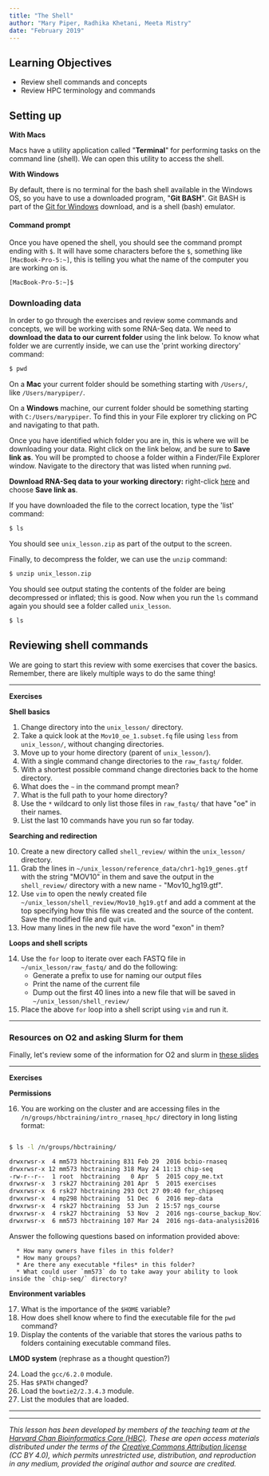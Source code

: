 ```yaml
---
title: "The Shell"
author: "Mary Piper, Radhika Khetani, Meeta Mistry"
date: "February 2019"
---
```


## Learning Objectives
- Review shell commands and concepts
- Review HPC terminology and commands

## Setting up

**With Macs**

Macs have a utility application called "**Terminal**" for performing tasks on the command line (shell). We can open this utility to access the shell.

**With Windows**

By default, there is no terminal for the bash shell available in the Windows OS, so you have to use a downloaded program, "**Git BASH**". Git BASH is part of the [Git for Windows](https://git-for-windows.github.io/) download, and is a shell (bash) emulator.

#### Command prompt

Once you have opened the shell, you should see the command prompt ending with `$`. It will have some characters before the `$`, something like `[MacBook-Pro-5:~]`, this is telling you what the name of the computer you are working on is. 

```bash
[MacBook-Pro-5:~]$ 
```

### Downloading data

In order to go through the exercises and review some commands and concepts, we will be working with some RNA-Seq data. We need to **download the data to our current folder** using the link below. To know what folder we are currently inside, we can use the 'print working directory' command:

```bash
$ pwd
```

On a **Mac** your current folder should be something starting with `/Users/`, like `/Users/marypiper/`.

On a **Windows** machine, our current folder should be something starting with `C:/Users/marypiper`. To find this in your File explorer try clicking on PC and navigating to that path.

Once you have identified which folder you are in, this is where we will be downloading your data. Right click on the link below, and be sure to **Save link as**. You will be prompted to choose a folder within a Finder/File Explorer window. Navigate to the directory that was listed when running `pwd`.

**Download RNA-Seq data to your working directory:** right-click [here](https://github.com/hbctraining/Training-modules/blob/master/Intro_shell/data/unix_lesson.zip?raw=true) and choose **Save link as**.

If you have downloaded the file to the correct location, type the 'list' command:

```bash
$ ls
```

You should see `unix_lesson.zip` as part of the output to the screen.

Finally, to decompress the folder, we can use the `unzip` command:

```bash
$ unzip unix_lesson.zip 
```

You should see output stating the contents of the folder are being decompressed or inflated; this is good. Now when you run the `ls` command again you should see a folder called `unix_lesson`.

```bash
$ ls
```

## Reviewing shell commands

We are going to start this review with some exercises that cover the basics. Remember, there are likely multiple ways to do the same thing!

****

**Exercises**

**Shell basics**

1. Change directory into the `unix_lesson/` directory.
2. Take a quick look at the `Mov10_oe_1.subset.fq` file using `less` from `unix_lesson/`, without changing directories.
3. Move up to your home directory (parent of `unix_lesson/`).
4. With a single command change directories to the `raw_fastq/` folder.
5. With a shortest possible command change directories back to the home directory.
6. What does the `~` in the command prompt mean?
7. What is the full path to your home directory?
8. Use the `*` wildcard to only list those files in `raw_fastq/` that have "oe" in their names.
9. List the last 10 commands have you run so far today.

**Searching and redirection**

10. Create a new directory called `shell_review/` within the `unix_lesson/` directory.
11. Grab the lines in `~/unix_lesson/reference_data/chr1-hg19_genes.gtf` with the string "MOV10" in them and save the output in the `shell_review/` directory with a new name - "Mov10_hg19.gtf".
12. Use `vim` to open the newly created file `~/unix_lesson/shell_review/Mov10_hg19.gtf` and add a comment at the top specifying how this file was created and the source of the content. Save the modified file and quit `vim`.
13. How many lines in the new file have the word "exon" in them?

**Loops and shell scripts**

14. Use the `for` loop to iterate over each FASTQ file in `~/unix_lesson/raw_fastq/` and do the following:
      * Generate a prefix to use for naming our output files
      * Print the name of the current file
      * Dump out the first 40 lines into a new file that will be saved in `~/unix_lesson/shell_review/`
15. Place the above `for` loop into a shell script using `vim` and run it.


****


### Resources on O2 and asking Slurm for them

Finally, let's review some of the information for O2 and slurm in [these slides](https://hbctraining.github.io/Intro-to-rnaseq-hpc-salmon/lectures/HPC_intro_O2_review.pdf)


*** 

**Exercises**

**Permissions** 

16. You are working on the cluster and are accessing files in the `/n/groups/hbctraining/intro_rnaseq_hpc/` directory in long listing format:

```bash

$ ls -l /n/groups/hbctraining/

drwxrwsr-x  4 mm573 hbctraining 831 Feb 29  2016 bcbio-rnaseq
drwxrwsr-x 12 mm573 hbctraining 318 May 24 11:13 chip-seq
-rw-r--r--  1 root  hbctraining   0 Apr  5  2015 copy_me.txt
drwxrwsr-x  3 rsk27 hbctraining 201 Apr  5  2015 exercises
drwxrwsr-x  6 rsk27 hbctraining 293 Oct 27 09:40 for_chipseq
drwxrwsr-x  4 mp298 hbctraining  51 Dec  6  2016 mep-data
drwxrwsr-x  4 rsk27 hbctraining  53 Jun  2 15:57 ngs_course
drwxrwsr-x  4 rsk27 hbctraining  53 Nov  2  2016 ngs-course_backup_Nov1-2016
drwxrwsr-x  6 mm573 hbctraining 107 Mar 24  2016 ngs-data-analysis2016

```

Answer the following questions based on information provided above:

      * How many owners have files in this folder?
      * How many groups?
      * Are there any executable *files* in this folder?
      * What could user `mm573` do to take away your ability to look inside the `chip-seq/` directory?

**Environment variables** 

17. What is the importance of the `$HOME` variable?
18. How does shell know where to find the executable file for the `pwd` command?
19. Display the contents of the variable that stores the various paths to folders containing executable command files.


**LMOD system** (rephrase as a thought question?)

24. Load the `gcc/6.2.0` module.
25. Has `$PATH` changed? 
26. Load the `bowtie2/2.3.4.3` module.
27. List the modules that are loaded.

****


****

*This lesson has been developed by members of the teaching team at the [Harvard Chan Bioinformatics Core (HBC)](http://bioinformatics.sph.harvard.edu/). These are open access materials distributed under the terms of the [Creative Commons Attribution license](https://creativecommons.org/licenses/by/4.0/) (CC BY 4.0), which permits unrestricted use, distribution, and reproduction in any medium, provided the original author and source are credited.*
